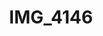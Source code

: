 ---
pid: '114'
layout: photos
title: IMG_4146
filename: IMG_4146.jpg
caption: pinball game
permalink: "/photos/114.html"
---